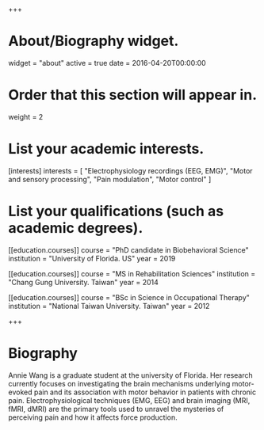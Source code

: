 +++
# About/Biography widget.
widget = "about"
active = true
date = 2016-04-20T00:00:00

# Order that this section will appear in.
weight = 2 


# List your academic interests.
[interests]
  interests = [
    "Electrophysiology recordings (EEG, EMG)", 
    "Motor and sensory processing",
    "Pain modulation",
    "Motor control" ]

# List your qualifications (such as academic degrees).
[[education.courses]]
  course = "PhD candidate in Biobehavioral Science"
  institution = "University of Florida. US"
  year = 2019

[[education.courses]]
  course = "MS in Rehabilitation Sciences"
  institution = "Chang Gung University. Taiwan"
  year = 2014
  
[[education.courses]]
  course = "BSc in Science in Occupational Therapy"
  institution = "National Taiwan University. Taiwan"
  year = 2012

+++

# Biography

Annie Wang is a graduate student at the university of Florida. Her research currently focuses on investigating the brain mechanisms underlying motor-evoked pain and its association with motor behavior in patients with chronic pain. Electrophysiological techniques (EMG, EEG) and brain imaging (MRI, fMRI, dMRI) are the primary tools used to unravel the mysteries of perceiving pain and how it affects force production.
 
